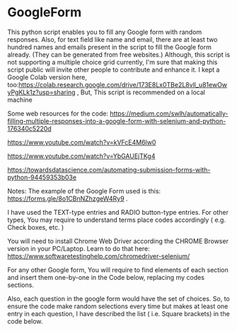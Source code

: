 # GoogleForm
This python script enables you to fill any Google form with random responses. Also, for text field like name and email, there are at least two hundred names and emails present in the script to fill the Google form already. (They can be generated from free websites.)  Although, this script is not supporting a multiple choice grid currently, I'm sure that making this script public will invite other people to contribute and enhance it.
I kept a Google Colab version here, too:https://colab.research.google.com/drive/173E8Lx0TBe2L8vll_u81ewOwyPgKLk1z?usp=sharing , But, This script is recommended on a local machine

Some web resources for the code:
https://medium.com/swlh/automatically-filling-multiple-responses-into-a-google-form-with-selenium-and-python-176340c5220d

https://www.youtube.com/watch?v=kVFcE4M6lw0

https://www.youtube.com/watch?v=YbGAUEjTKg4

https://towardsdatascience.com/automating-submission-forms-with-python-94459353b03e

Notes:
The example of the Google Form used is this: https://forms.gle/8o1CBnNZhzgeW4Ry9 .

I have used the TEXT-type entries and RADIO button-type entries. For other types, You may require to understand terms place codes accordingly ( e.g. Check boxes, etc. )

You will need to install Chrome Web Driver according the CHROME Browser version in your PC/Laptop. Learn to do that here: https://www.softwaretestinghelp.com/chromedriver-selenium/

For any other Google form, You will require to find elements of each section and insert them one-by-one in the Code below, replacing my codes sections.

Also, each question in the google form would have the set of choices. So, to ensure the code make random selections every time but makes at least one entry in each question, I have described the list ( i.e. Square brackets) in the code below.
